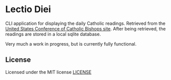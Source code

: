 # Lectio Diei

CLI application for displaying the daily Catholic readings. Retrieved from the [United States Conference of Catholic Bishops site](https://bible.usccb.org/). After being retrieved, the readings are stored in a local sqlite database.

Very much a work in progress, but is currently fully functional.

## License

Licensed under the MIT license [LICENSE](LICENSE)
